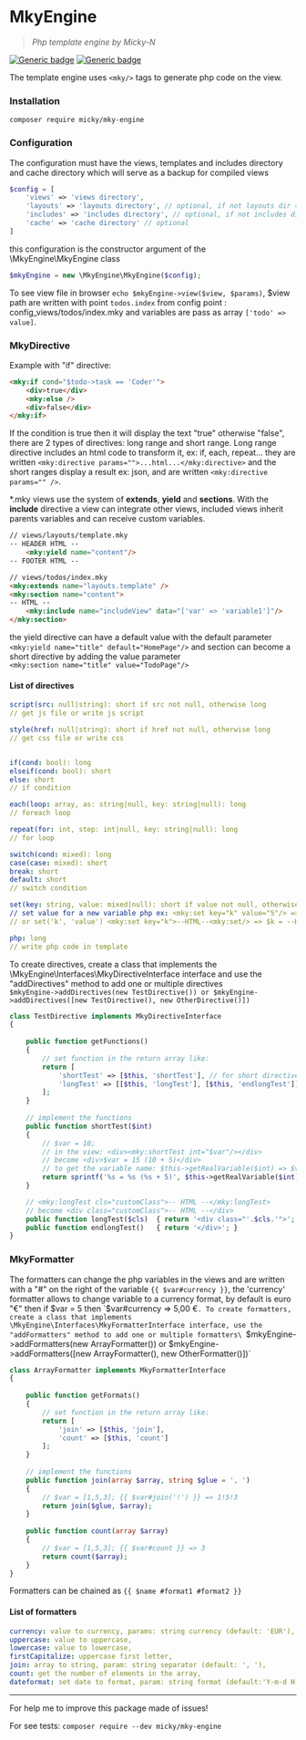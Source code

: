 # MkyEngine  
  
> *Php template engine by Micky-N* 

[![Generic badge](https://img.shields.io/badge/mky-master-orange.svg)](https://shields.io/) [![Generic badge](https://img.shields.io/badge/version-1.0.0-green.svg)](https://shields.io/)

The template engine uses `<mky/>` tags to generate php code on the view.

### Installation

`composer require micky/mky-engine`

### Configuration

The configuration must have the views, templates and includes directory and cache directory which will serve as a backup for  compiled views
```php
$config = [
    'views' => 'views directory',
	'layouts' => 'layouts directory', // optional, if not layouts dir = views dir
	'includes' => 'includes directory', // optional, if not includes dir = views dir
    'cache' => 'cache directory' // optional
]
```
this configuration is the constructor argument of the \MkyEngine\MkyEngine class
```php
$mkyEngine = new \MkyEngine\MkyEngine($config);
```
To see view file in browser `echo $mkyEngine->view($view, $params)`,  $view path are written with point 
 `todos.index` from config point : config_views/todos/index.mky and variables are pass as array `['todo' => value]`.

### MkyDirective

Example with "if" directive:
```html
<mky:if cond="$todo->task == 'Coder'">
    <div>true</div>
    <mky:else />
    <div>false</div>
</mky:if>
```
If the condition is true then it will display the text "true" otherwise "false", there are 2 types of directives: long range and short range. Long range directive includes an html code to transform it, ex: if, each, repeat... they are written
`<mky:directive params="">...html...</mky:directive>` and the short ranges display a result ex: json, and are written `<mky:directive params="" />`.

*.mky views use the system of **extends**, **yield** and **sections**. With the **include** directive a view can integrate other views, included views inherit parents variables and can receive custom variables.
```html
// views/layouts/template.mky
-- HEADER HTML --
	<mky:yield name="content"/>
-- FOOTER HTML --
```
```html
// views/todos/index.mky
<mky:extends name="layouts.template" />
<mky:section name="content">
-- HTML --
	<mky:include name="includeView" data="['var' => 'variable1']"/>
</mky:section>
```

the yield directive can have a default value with the default parameter `<mky:yield name="title" default="HomePage"/>` and section can become a short directive by adding the value parameter\
 `<mky:section name="title" value="TodoPage"/>`


#### List of directives

```yaml
script(src: null|string): short if src not null, otherwise long
// get js file or write js script

style(href: null|string): short if href not null, otherwise long
// get css file or write css


if(cond: bool): long
elseif(cond: bool): short
else: short
// if condition

each(loop: array, as: string|null, key: string|null): long
// foreach loop

repeat(for: int, step: int|null, key: string|null): long
// for loop

switch(cond: mixed): long
case(case: mixed): short
break: short
default: short
// switch condition

set(key: string, value: mixed|null): short if value not null, otherwise long
// set value for a new variable php ex: <mky:set key="k" value="5"/> => $k = 5
// or set('k', 'value') <mky:set key="k">--HTML--<mky:set/> => $k = --HTML--

php: long
// write php code in template
```
To create directives, create a class that implements the \MkyEngine\Interfaces\MkyDirectiveInterface interface and use the "addDirectives" method to add one or multiple directives\
`$mkyEngine->addDirectives(new TestDirective()) or $mkyEngine->addDirectives([new TestDirective(), new OtherDirective()])` 

```php
class TestDirective implements MkyDirectiveInterface  
{  
  
    public function getFunctions()  
    {  
        // set function in the return array like:
        return [  
            'shortTest' => [$this, 'shortTest'], // for short directive
            'longTest' => [[$this, 'longTest'], [$this, 'endlongTest']] // for long directive
        ];  
    }  
    
    // implement the functions
    public function shortTest($int)  
    {  
        // $var = 10;
	    // in the view: <div><mky:shortTest int="$var"/></div>
	    // become <div>$var = 15 (10 + 5)</div>
	    // to get the variable name: $this->getRealVariable($int) => $var
        return sprintf('%s = %s (%s + 5)', $this->getRealVariable($int), $int + 5, $int);  
    }

    // <mky:longTest cls="customClass">-- HTML --</mky:longTest>
    // become <div class="customClass">-- HTML --</div>
    public function longTest($cls)  { return '<div class="'.$cls.'">'; }
    public function endlongTest()   { return '</div>'; }
}
``` 

### MkyFormatter

The formatters can change the php variables in the views and are written with a "#" on the right of the variable
`{{ $var#currency }}`, the 'currency' formatter allows to change variable to a currency format, by default is euro "€" then 
if $var = 5 then `$var#currency => 5,00 €`.
To create formatters, create a class that implements \MkyEngine\Interfaces\MkyFormatterInterface interface, use the "addFormatters" method to add one or multiple formatters\
`$mkyEngine->addFormatters(new ArrayFormatter()) or $mkyEngine->addFormatters([new ArrayFormatter(), new OtherFormatter()])`

```php
class ArrayFormatter implements MkyFormatterInterface  
{  
  
    public function getFormats()  
    {  
        // set function in the return array like:
        return [  
            'join' => [$this, 'join'],  
            'count' => [$this, 'count']  
        ];  
    }  
  
    // implement the functions
    public function join(array $array, string $glue = ', ')  
    {  
	    // $var = [1,5,3]; {{ $var#join('!') }} => 1!5!3
        return join($glue, $array);  
    }  
  
    public function count(array $array)  
    {  
        // $var = [1,5,3]; {{ $var#count }} => 3
        return count($array);  
    }  
}
```
Formatters can be chained as `{{ $name #format1 #format2 }}`

#### List of formatters

```yaml
currency: value to currency, params: string currency (default: 'EUR'), string locale (default: 'fr_FR'),  
uppercase: value to uppercase,  
lowercase: value to lowercase,  
firstCapitalize: uppercase first letter,  
join: array to string, param: string separator (default: ', '),  
count: get the number of elements in the array,  
dateformat: set date to format, param: string format (default:'Y-m-d H:i:s')
```
<hr>
For help me to improve this package made of issues!

For see tests: `composer require --dev micky/mky-engine`
